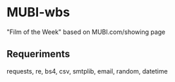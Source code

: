 # MUBI-wbs
"Film of the Week" based on MUBI.com/showing page

## Requeriments
requests, re, bs4, csv, smtplib, email, random, datetime
